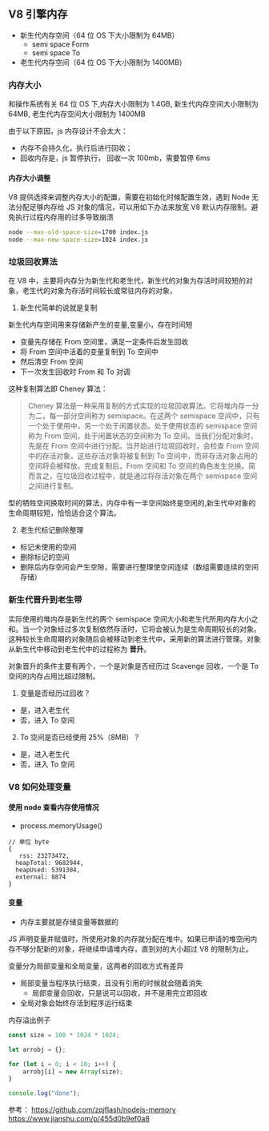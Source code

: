 ## V8 引擎内存

-   新生代内存空间（64 位 OS 下大小限制为 64MB）
    -   semi space Form
    -   semi space To
-   老生代内存空间（64 位 OS 下大小限制为 1400MB）

### 内存大小

和操作系统有关 64 位 OS 下,内存大小限制为 1.4GB,
新生代内存空间大小限制为 64MB,
老生代内存空间大小限制为 1400MB

由于以下原因，js 内存设计不会太大：

-   内存不会持久化，执行后进行回收；
-   回收内存是，js 暂停执行，
    回收一次 100mb，需要暂停 6ms

#### 内存大小调整

V8 提供选择来调整内存大小的配置，需要在初始化时候配置生效，遇到 Node 无法分配足够内存给 JS 对象的情况，可以用如下办法来放宽 V8 默认内存限制。避免执行过程内存用的过多导致崩溃

```sh
node --max-old-space-size=1700 index.js
node --max-new-space-size=1024 index.js
```

### 垃圾回收算法

在 V8 中，主要将内存分为新生代和老生代，新生代的对象为存活时间较短的对象，老生代的对象为存活时间较长或常驻内存的对象，

1. 新生代简单的说就是复制

新生代内存空间用来存储新产生的变量,变量小，存在时间短

-   变量先存储在 From 空间里，满足一定条件后发生回收
-   将 From 空间中活着的变量复制到 To 空间中
-   然后清空 From 空间
-   下一次发生回收时 From 和 To 对调

这种复制算法即 Cheney 算法：

> Cheney 算法是一种采用复制的方式实现的垃圾回收算法。它将堆内存一分为二，每一部分空间称为 semispace。在这两个 semispace 空间中，只有一个处于使用中，另一个处于闲置状态。处于使用状态的 semispace 空间称为 From 空间，处于闲置状态的空间称为 To 空间。当我们分配对象时，先是在 From 空间中进行分配。当开始进行垃圾回收时，会检查 From 空间中的存活对象，这些存活对象将被复制到 To 空间中，而非存活对象占用的空间将会被释放。完成复制后，From 空间和 To 空间的角色发生兑换。简而言之，在垃圾回收过程中，就是通过将存活对象在两个 semispace 空间之间进行复制。

型的牺牲空间换取时间的算法，内存中有一半空间始终是空闲的,新生代中对象的生命周期较短，恰恰适合这个算法。

2. 老生代标记删除整理

-   标记未使用的空间
-   删除标记的空间
-   删除后内存空间会产生空隙，需要进行整理使空间连续（数组需要连续的空间存储）

### 新生代晋升到老生带

实际使用的堆内存是新生代的两个 semispace 空间大小和老生代所用内存大小之和。当一个对象经过多次复制依然存活时，它将会被认为是生命周期较长的对象。这种较长生命周期的对象随后会被移动到老生代中，采用新的算法进行管理。对象从新生代中移动到老生代中的过程称为 **晋升**。

对象晋升的条件主要有两个，一个是对象是否经历过 Scavenge 回收，一个是 To 空间的内存占用比超过限制。

1. 变量是否经历过回收？

-   是，进入老生代
-   否，进入 To 空间

2. To 空间是否已经使用 25%（8MB）？

-   是，进入老生代
-   否，进入 To 空间

### V8 如何处理变量

#### 使用 node 查看内存使用情况

-   process.memoryUsage()

```
// 单位 byte
{
   rss: 23273472,
  heapTotal: 9682944,
  heapUsed: 5391304,
  external: 8874
}
```

#### 变量

-   内存主要就是存储变量等数据的

JS 声明变量并赋值时，所使用对象的内存就分配在堆中。如果已申请的堆空闲内存不够分配新的对象，将继续申请堆内存，直到对的大小超过 V8 的限制为止。

变量分为局部变量和全局变量，这两者的回收方式有差异

-   局部变量当程序执行结束，且没有引用的时候就会随着消失
    -   局部变量会回收，只是说可以回收，并不是用完立即回收
-   全局对象会始终存活到程序运行结束

内存溢出例子

```js
const size = 100 * 1024 * 1024;

let arrobj = {};

for (let i = 0; i < 10; i++) {
    arrobj[i] = new Array(size);
}

console.log("done");
```

参考：
https://github.com/zqjflash/nodejs-memory
https://www.jianshu.com/p/455d0b9ef0a8
